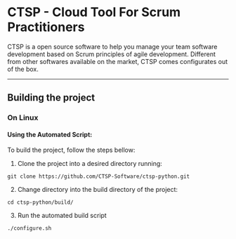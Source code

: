 # CTSP - Cloud Tool For Scrum Practitioners

CTSP is a open source software to help you manage your team software development based on Scrum principles of agile development. Different from other softwares available on the market, CTSP comes configurates out of the box.

---

## Building the project ##

### On Linux ###

#### Using the Automated Script: ####

To build the project, follow the steps bellow:

1. Clone the project into a desired directory running:
```
git clone https://github.com/CTSP-Software/ctsp-python.git
```
2. Change directory into the build directory of the project:
```
cd ctsp-python/build/
```
3. Run the automated build script
```
./configure.sh
```